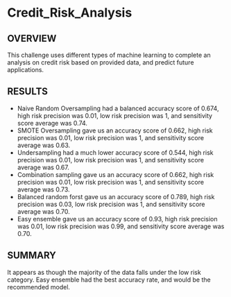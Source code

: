 # Credit_Risk_Analysis
## OVERVIEW
This challenge uses different types of machine learning to complete an analysis on credit risk based on provided data, and predict future applications.

## RESULTS
- Naive Random Oversampling had a balanced accuracy score of 0.674, high risk precision was 0.01, low risk precision was 1,  and sensitivity score average was 0.74.
- SMOTE Oversampling gave us an accuracy score of 0.662, high risk precision was 0.01, low risk precision was 1,  and sensitivity score average was 0.63.
- Undersampling had a much lower accuracy score of 0.544, high risk precision was 0.01, low risk precision was 1,  and sensitivity score average was 0.67.
- Combination sampling gave us an accuracy score of 0.662, high risk precision was 0.01, low risk precision was 1,  and sensitivity score average was 0.73.
- Balanced random forst gave us an accuracy score of 0.789, high risk precision was 0.03, low risk precision was 1,  and sensitivity score average was 0.70.
- Easy ensemble gave us an accuracy score of 0.93, high risk precision was 0.01, low risk precision was 0.99,  and sensitivity score average was 0.70.

## SUMMARY
It appears as though the majority of the data falls under the low risk category. Easy ensemble had the best accuracy rate, and would be the recommended model.